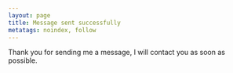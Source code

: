 ```yaml
---
layout: page
title: Message sent successfully
metatags: noindex, follow
---
```


Thank you for sending me a message, I will contact you as soon as possible.
